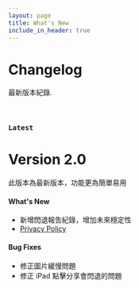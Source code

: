```yaml
---
layout: page
title: What's New
include_in_header: true
---
```


# Changelog
最新版本紀錄.

<br>

### `Latest`
# **Version 2.0**
此版本為最新版本，功能更為簡單易用

#### What's New
- 新增閃退報吿紀錄，增加未來穩定性
- [Privacy Policy]([/privacypolicy](https://www.privacypolicies.com/privacy/view/2faf0046e44cabcb8ea15584eceee106))

#### Bug Fixes
- 修正圖片緩慢問題
- 修正 iPad 點擊分享會閃退的問題

<br>